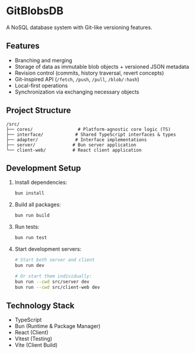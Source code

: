 # GitBlobsDB

A NoSQL database system with Git-like versioning features.

## Features

- Branching and merging
- Storage of data as immutable blob objects + versioned JSON metadata
- Revision control (commits, history traversal, revert concepts)
- Git-inspired API (`/fetch`, `/push`, `/pull`, `/blob/:hash`)
- Local-first operations
- Synchronization via exchanging necessary objects

## Project Structure

```
/src/
├── cores/                 # Platform-agnostic core logic (TS)
├── interface/            # Shared TypeScript interfaces & types
├── adapter/              # Interface implementations
├── server/              # Bun server application
└── client-web/          # React client application
```

## Development Setup

1. Install dependencies:

   ```bash
   bun install
   ```

2. Build all packages:

   ```bash
   bun run build
   ```

3. Run tests:

   ```bash
   bun run test
   ```

4. Start development servers:

   ```bash
   # Start both server and client
   bun run dev

   # Or start them individually:
   bun run --cwd src/server dev
   bun run --cwd src/client-web dev
   ```

## Technology Stack

- TypeScript
- Bun (Runtime & Package Manager)
- React (Client)
- Vitest (Testing)
- Vite (Client Build)
